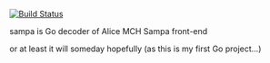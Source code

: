 [![Build Status](https://travis-ci.org/mrrtf/sampa.svg?branch=master)](https://travis-ci.org/mrrtf/sampa)

sampa is Go decoder of Alice MCH Sampa front-end

or at least it will someday hopefully (as this is my first Go project...)
